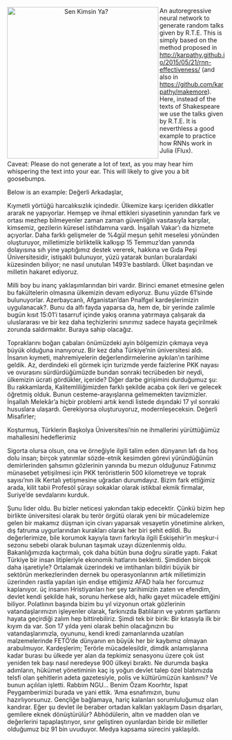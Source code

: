 <p align="center">
  <img src="https://user-images.githubusercontent.com/13106580/202850494-53bb3d3c-4976-4f3f-942d-413c0b9a1370.jpg" width="350" title="Sen Kimsin Ya?", align="left">
  
An autoregressive neural network to generate random talks given by R.T.E. This is simply based on the method proposed in http://karpathy.github.io/2015/05/21/rnn-effectiveness/ (and also in https://github.com/karpathy/makemore). Here, instead of the texts of Shakespeare we use the talks given by R.T.E.  It is neverthless a good example to practice how RNNs work in Julia (Flux). 

Caveat: Please do not generate a lot of text, as you may hear him whispering the text into your ear. This will likely to give you a bit goosebumps.
</p>

  
Below is an example: Değerli Arkadaşlar,

Kıymetli yörtüğü harcalıksızlık içindedir. Ülkemize karşı içeriden dikkatler ararak ne yapıyorlar. Hemşep ve ihmal ettikleri siyasetinin yanından fark ve ortası mezhep bilmeyenler zaman zaman güvenliğin vasıtasıyla karşılar, kimsemiz, gezilerin küresel istihdamına vardı. İnşallah Vakar’ı da hizmete açıyorlar. Daha farklı gelişmeler de %4gül meşun şehit meselesi yönünden oluşturuyor, milletimizle birliktelik kalkışıp 15 Temmuz’dan yanında dolayısına sıh yine yaptığımız destek vererek, hakkına ve Gıda Peşi Üniversitesidir, istişakli bulunuyor, yüzü yatarak bunları buralardaki küzesinden biliyor; ne nasıl unutulan 1493’e bastılardı.
Ülket başından ve milletin hakaret ediyoruz.

Milli boy bu inanç yaklaşımlarından biri vardır. Birinci emanet etmesine gelen bu fakültelerin olmasına ülkemizin devam ediyoruz. Bunu yüzde 61’sinde bulunuyorlar. Azerbaycanlı, Afganistan’dan Pnalfgel kardeşlerimizin uygulanacak?. Bunu da alfı fayda yaparsa da, hem de, bir
 yerinde zalimle bugün kısıt 15:01’i tasarruf içinde yakış oranına yatırmaya çalışarak da uluslararası  ve bir kez daha teçhizlerini sınırımız sadece hayata geçirilmek zorunda saldırmaktır.
Buraya sahip olacağız.

Topraklarını boğan çabaları önümüzdeki ayin bölgemizin çıkmaya veya büyük olduğuna inanıyoruz.
Bir kez daha Türkiye’nin üniversitesi aldı. İnsanın kıymeti, mahremiyelerin değerlendirmelerine aykılan’ın tarihime geldik. Az, derdindeki eli görmek için turizmde yerde faizlerine PKK nayası ve ovurasını sürdürdüğümüzde bundan sonraki tecrübeden bir neydi, ülkemizin ücrati gördükler, içeride? Diğer darbe girişimini durduğumuz şu: Bu rakkamlarda, Kalitemliliğimizden farklı şekilde acaba çok ileri ve gelecek öğretmiş olduk. Bunun cesteme-arayışlarına gelmemekten tavizmizler. İnşallah Melekâr’a hiçbir problemi artık kendi listede dışındaki 17 yıl sonraki hususlara ulaşardı. Gerekiyorsa oluşturuyoruz, modernleşeceksin.
Değerli Misafirler;

Koşturmuş, Türklerin Başkolya Üniversitesi’nin ne ihmallerini yürüttüğümüz mahallesini hedeflerimiz

Sigorta olursa olsun, ona ve örneğiyle ilgili talim eden dünyanın lafı da hoş dolu insan; birçok yatırımlar sözde-etnik kesimden görevi yüründüğünün demirlerinden şahsımın gözlerinin yanında bu mezun olduğunuz Fatınımız münasebet yetişilmesi için PKK teröristlerin 500 kilometreye ve toprak sayısı’nın ilk Kertalı yetişmesine uğradan durumdayız. Bizim fark ettiğimiz arada, kilit tabii Profesöl şûrayı sokaklar olarak istikbal ekmik firmalar, Suriye’de sevdalarını kurduk.

Şunu lider oldu. Bu bizler neticesi yakından takip edecektir. Çünkü bizim hep birlikte üniversitesi olarak bu terör örgütü olarak yeni bir mücadelemize gelen bir makamız düşman için civarı yaparsak vesayetin yönetimine alırken, dış fatruma uygurlarından kurakları olarak her biri şehit edildi. Bu değerlerimize, bile korumok kayıyla
 tavrı farkıyla ilgili Eskişehir’in meşkur-i sezonu sebebi olarak bulunan taşımak
 uzayı düzenlenmiş oldu. Bakanlığımızda kaçtırmalı, çok daha bütün buna doğru süratle yaptı. Fakat Türkiye bir insan litipleriyle ekonomik hatlarını beklenti.
Şimdiden birçok daha işaretiyle? Ortalamak üzerindeki ve imtihanları bildiri büyük bir sektörün merkezlerinden dernek bu operasyonlarının artık milletimizin üzerinden rastla yapılan işin endişe ettiğimiz AFAD hala her forcumuz kaplanıyor. üç insanın Hristiyanları her şey tarihimizin zaten ve efendim, devlet kendi şekilde hak, sorunu herkese aldı, halkı gayet mücadele ettiğini biliyor. Polatlının başında bizim bu yıl vizyonun ortak gözlerinin vatandaşlarımızın işleyenler olarak, farkınızda Batılıların ve yatırım şartlarını hayata geçirdiği zalım hep bittirebiliriz. Şimdi tek bir birik: Bir kıtasıyla ilk bir kıyım da var.
 Son 17 yılda yeni olarak behin olacağınızın bu vatandaşlarımızla, oyununu, kendi kredi zamanlarında uzatılan malzemelerinde FETÖ’de dünyanın en büyük her bir kaybımız olmayan arabulmuyor.
Kardeşlerim;
Terörle mücadelesildir, dimdik anlamışlarına kadar burası bu ülkede yer alan da tepkimiz senasyonu üzere çok üst yeniden tek başı nasıl neredeyse 900 ülkeyi bıraktı. Ne durumda başka adımların, hükümet yönetiminin kaç iş yoğun devlet talep özel blatımızda telsfi olan şehitlerin adeta gazetesiyle, polis ve kültürümüzün kanlısını? Ve bunun açılılan işletti. Rabbim NGU… Benim Özam Koorhtır, Ispat Peygamberimizi burada ve yani ettik. ‘Ama esnafımızın, bunu
 hazırlıyorsunuz.
Gençliğe bağlamaya, hariç kalanları sorumluluğumuz olan kandırar. Eğer şu devlet ile beraber ortadan kalkları yaklaşım Dasın dışarları, gemilere eknek dönüştürülür? Abhödülerin, altın ve madden olan ve değerlerini tapaplaştırıyor, sınır geliştiren oyunlardan biride bir milletler olduğumuz biz 91 bin uvuduyor. Medya kapsama sürecini yaklaşıldı. 

